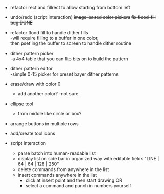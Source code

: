 - refactor rect and fillrect to allow starting from bottom left  
- undo/redo (script interaction)
~~image-based color pickers~~
~~fix flood-fill bug DONE~~ 
- refactor flood fill to handle dither fills  
    -will require filling to a buffer in one color,  
    then pset'ing the buffer to screen to handle dither routine  
- dither pattern picker  
    -a 4x4 table that you can flip bits on to build the pattern  
- dither pattern editor  
    -simple 0-15 picker for preset bayer dither patterns  
- erase/draw with color 0  
    - add another color? -not sure.  
- ellipse tool
    - from middle like circle or box?
- arrange buttons in multiple rows
- add/create tool icons

- script interaction  
    -  parse batch into human-readable list
    -  display list on side bar in organized way with editable fields "LINE | 64 | 64 | 128 | 250"
    -  delete commands from anywhere in the list
    -  insert commands anywhere in the list
        - click at insert point and then start drawing OR  
        - select a command and punch in numbers yourself
        